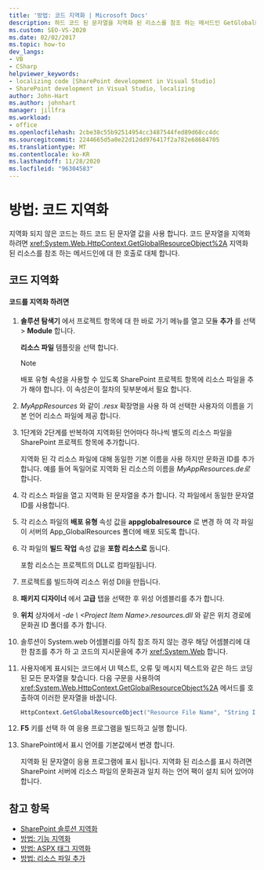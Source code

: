 ```yaml
---
title: '방법: 코드 지역화 | Microsoft Docs'
description: 하드 코드 된 문자열을 지역화 된 리소스를 참조 하는 메서드인 GetGlobalResourceObject에 대 한 호출로 바꿔서 SharePoint에서 코드를 지역화 하는 방법에 대해 알아봅니다.
ms.custom: SEO-VS-2020
ms.date: 02/02/2017
ms.topic: how-to
dev_langs:
- VB
- CSharp
helpviewer_keywords:
- localizing code [SharePoint development in Visual Studio]
- SharePoint development in Visual Studio, localizing
author: John-Hart
ms.author: johnhart
manager: jillfra
ms.workload:
- office
ms.openlocfilehash: 2cbe38c55b92514954cc3487544fed89d68cc4dc
ms.sourcegitcommit: 2244665d5a0e22d12dd976417f2a782e68684705
ms.translationtype: MT
ms.contentlocale: ko-KR
ms.lasthandoff: 11/28/2020
ms.locfileid: "96304583"
---
```

# <a name="how-to-localize-code"></a>방법: 코드 지역화
  지역화 되지 않은 코드는 하드 코드 된 문자열 값을 사용 합니다. 코드 문자열을 지역화 하려면 <xref:System.Web.HttpContext.GetGlobalResourceObject%2A> 지역화 된 리소스를 참조 하는 메서드인에 대 한 호출로 대체 합니다.

## <a name="localize-code"></a>코드 지역화

#### <a name="to-localize-code"></a>코드를 지역화 하려면

1. **솔루션 탐색기** 에서 프로젝트 항목에 대 한 바로 가기 메뉴를 열고 모듈 **추가** 를 선택  >  **Module** 합니다.

     **리소스 파일** 템플릿을 선택 합니다.

    > [!NOTE]
    > 배포 유형 속성을 사용할 수 있도록 SharePoint 프로젝트 항목에 리소스 파일을 추가 해야 합니다. 이 속성은이 절차의 뒷부분에서 필요 합니다.

2. *MyAppResources* 와 같이 *.resx* 확장명을 사용 하 여 선택한 사용자의 이름을 기본 언어 리소스 파일에 제공 합니다.

3. 1단계와 2단계를 반복하여 지역화된 언어마다 하나씩 별도의 리소스 파일을 SharePoint 프로젝트 항목에 추가합니다.

     지역화 된 각 리소스 파일에 대해 동일한 기본 이름을 사용 하지만 문화권 ID를 추가 합니다. 예를 들어 독일어로 지역화 된 리소스의 이름을 *MyAppResources.de로* 합니다.

4. 각 리소스 파일을 열고 지역화 된 문자열을 추가 합니다. 각 파일에서 동일한 문자열 ID를 사용합니다.

5. 각 리소스 파일의 **배포 유형** 속성 값을 **appglobalresource** 로 변경 하 여 각 파일이 서버의 App_GlobalResources 폴더에 배포 되도록 합니다.

6. 각 파일의 **빌드 작업** 속성 값을 **포함 리소스로** 둡니다.

     포함 리소스는 프로젝트의 DLL로 컴파일됩니다.

7. 프로젝트를 빌드하여 리소스 위성 Dll을 만듭니다.

8. **패키지 디자이너** 에서 **고급** 탭을 선택한 후 위성 어셈블리를 추가 합니다.

9. **위치** 상자에서 *-de \\ \<Project Item Name>.resources.dll* 와 같은 위치 경로에 문화권 ID 폴더를 추가 합니다.

10. 솔루션이 System.web 어셈블리를 아직 참조 하지 않는 경우 해당 어셈블리에 대 한 참조를 추가 하 고 코드의 지시문을에 추가 <xref:System.Web> 합니다.

11. 사용자에게 표시되는 코드에서 UI 텍스트, 오류 및 메시지 텍스트와 같은 하드 코딩된 모든 문자열을 찾습니다. 다음 구문을 사용하여 <xref:System.Web.HttpContext.GetGlobalResourceObject%2A> 메서드를 호출하여 이러한 문자열을 바꿉니다.

    ```csharp
    HttpContext.GetGlobalResourceObject("Resource File Name", "String ID")
    ```

12. **F5** 키를 선택 하 여 응용 프로그램을 빌드하고 실행 합니다.

13. SharePoint에서 표시 언어를 기본값에서 변경 합니다.

     지역화 된 문자열이 응용 프로그램에 표시 됩니다. 지역화 된 리소스를 표시 하려면 SharePoint 서버에 리소스 파일의 문화권과 일치 하는 언어 팩이 설치 되어 있어야 합니다.

## <a name="see-also"></a>참고 항목
- [SharePoint 솔루션 지역화](../sharepoint/localizing-sharepoint-solutions.md)
- [방법: 기능 지역화](../sharepoint/how-to-localize-a-feature.md)
- [방법: ASPX 태그 지역화](../sharepoint/how-to-localize-aspx-markup.md)
- [방법: 리소스 파일 추가](../sharepoint/how-to-add-a-resource-file.md)
